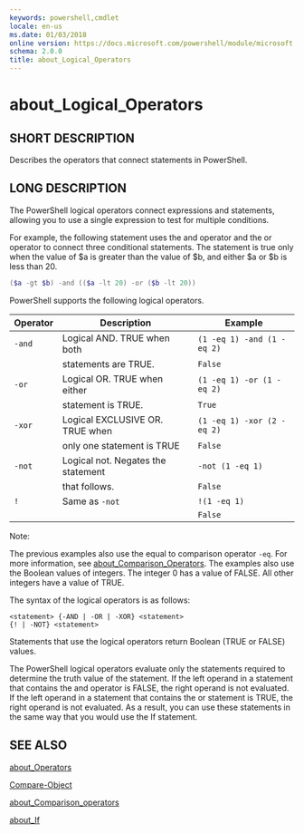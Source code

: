 ```yaml
---
keywords: powershell,cmdlet
locale: en-us
ms.date: 01/03/2018
online version: https://docs.microsoft.com/powershell/module/microsoft.powershell.core/about/about_logical_operators?view=powershell-5.1
schema: 2.0.0
title: about_Logical_Operators
---
```


# about_Logical_Operators

## SHORT DESCRIPTION

Describes the operators that connect statements in PowerShell.

## LONG DESCRIPTION

The PowerShell logical operators connect expressions and statements, allowing
you to use a single expression to test for multiple conditions.

For example, the following statement uses the and operator and the or operator
to connect three conditional statements. The statement is true only when the
value of $a is greater than the value of $b, and either $a or $b is less than
20.

```powershell
($a -gt $b) -and (($a -lt 20) -or ($b -lt 20))
```

PowerShell supports the following logical operators.

|Operator|Description                        |Example                   |
|--------|-----------------------------------|--------------------------|
|`-and`  |Logical AND. TRUE when both        |`(1 -eq 1) -and (1 -eq 2)`|
|        |statements are TRUE.               |`False`                   |
|`-or`   |Logical OR. TRUE when either       |`(1 -eq 1) -or (1 -eq 2)` |
|        |statement is TRUE.                 |`True`                    |
|`-xor`  |Logical EXCLUSIVE OR. TRUE when    |`(1 -eq 1) -xor (2 -eq 2)`|
|        |only one statement is TRUE         |`False`                   |
|`-not`  |Logical not. Negates the statement |`-not (1 -eq 1)`          |
|        |that follows.                      |`False`                   |
|`!`     |Same as `-not`                     |`!(1 -eq 1)`              |
|        |                                   |`False`                   |

 Note:

The previous examples also use the equal to comparison operator `-eq`. For
more information, see
[about_Comparison_Operators](about_Comparison_Operators.md). The examples also
use the Boolean values of integers. The integer 0 has a value of FALSE. All
other integers have a value of TRUE.

The syntax of the logical operators is as follows:

```
<statement> {-AND | -OR | -XOR} <statement>
{! | -NOT} <statement>
```

Statements that use the logical operators return Boolean (TRUE or FALSE)
values.

The PowerShell logical operators evaluate only the statements required to
determine the truth value of the statement. If the left operand in a statement
that contains the and operator is FALSE, the right operand is not evaluated.
If the left operand in a statement that contains the or statement is TRUE, the
right operand is not evaluated. As a result, you can use these statements in
the same way that you would use the If statement.

## SEE ALSO

[about_Operators](about_Operators.md)

[Compare-Object](../../Microsoft.PowerShell.Utility/Compare-Object.md)

[about_Comparison_operators](about_Comparison_Operators.md)

[about_If](about_If.md)
